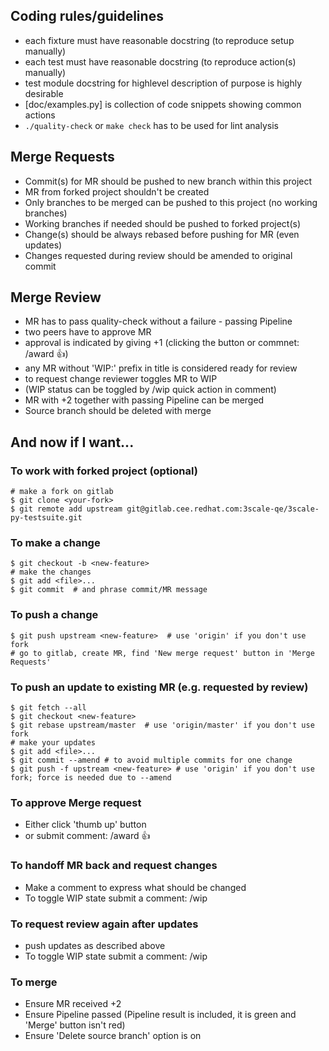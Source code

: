 ## Coding rules/guidelines
 - each fixture must have reasonable docstring (to reproduce setup manually)
 - each test must have reasonable docstring (to reproduce action(s) manually)
 - test module docstring for highlevel description of purpose is highly desirable
 - [doc/examples.py] is collection of code snippets showing common actions
 - `./quality-check` or `make check` has to be used for lint analysis

## Merge Requests
 - Commit(s) for MR should be pushed to new branch within this project
 - MR from forked project shouldn't be created
 - Only branches to be merged can be pushed to this project (no working branches)
 - Working branches if needed should be pushed to forked project(s)
 - Change(s) should be always rebased before pushing for MR (even updates)
 - Changes requested during review should be amended to original commit

## Merge Review
 - MR has to pass quality-check without a failure - passing Pipeline
 - two peers have to approve MR
 - approval is indicated by giving +1 (clicking the button or commnet: /award :+1:)
 - any MR without 'WIP:' prefix in title is considered ready for review
 - to request change reviewer toggles MR to WIP
 - (WIP status can be toggled by /wip quick action in comment)
 - MR with +2 together with passing Pipeline can be merged
 - Source branch should be deleted with merge


## And now if I want...

### To work with forked project (optional)
```
# make a fork on gitlab
$ git clone <your-fork>
$ git remote add upstream git@gitlab.cee.redhat.com:3scale-qe/3scale-py-testsuite.git
```

### To make a change
```
$ git checkout -b <new-feature>
# make the changes
$ git add <file>...
$ git commit  # and phrase commit/MR message
```

### To push a change
```
$ git push upstream <new-feature>  # use 'origin' if you don't use fork
# go to gitlab, create MR, find 'New merge request' button in 'Merge Requests'
```

### To push an update to existing MR (e.g. requested by review)
```
$ git fetch --all
$ git checkout <new-feature>
$ git rebase upstream/master  # use 'origin/master' if you don't use fork
# make your updates
$ git add <file>...
$ git commit --amend # to avoid multiple commits for one change
$ git push -f upstream <new-feature> # use 'origin' if you don't use fork; force is needed due to --amend
```

### To approve Merge request
 - Either click 'thumb up' button
 - or submit comment: /award :+1:

### To handoff MR back and request changes
 - Make a comment to express what should be changed
 - To toggle WIP state submit a comment: /wip

### To request review again after updates
 - push updates as described above
 - To toggle WIP state submit a comment: /wip

### To merge
 - Ensure MR received +2
 - Ensure Pipeline passed (Pipeline result is included, it is green and 'Merge' button isn't red)
 - Ensure 'Delete source branch' option is on
